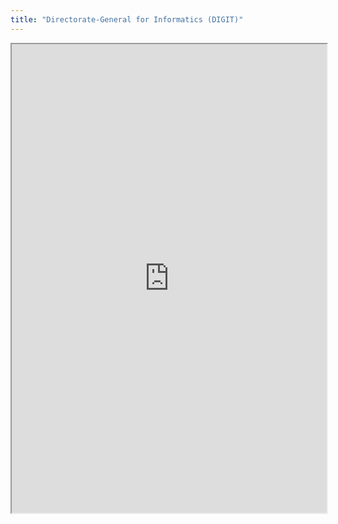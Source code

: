 ```yaml
---
title: "Directorate-General for Informatics (DIGIT)"
---
```




<iframe height="750" width="100%" src="https://ewelton.github.io/ktest/wiki.html#Directorate-General%20for%20Informatics%20(DIGIT)"></iframe>
